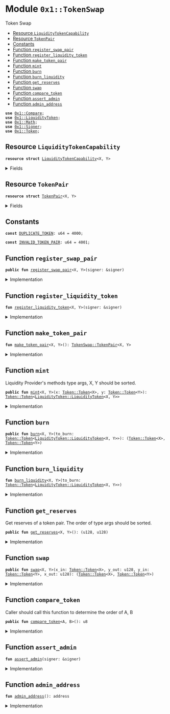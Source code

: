 
<a name="0x1_TokenSwap"></a>

# Module `0x1::TokenSwap`

Token Swap


-  [Resource `LiquidityTokenCapability`](#0x1_TokenSwap_LiquidityTokenCapability)
-  [Resource `TokenPair`](#0x1_TokenSwap_TokenPair)
-  [Constants](#@Constants_0)
-  [Function `register_swap_pair`](#0x1_TokenSwap_register_swap_pair)
-  [Function `register_liquidity_token`](#0x1_TokenSwap_register_liquidity_token)
-  [Function `make_token_pair`](#0x1_TokenSwap_make_token_pair)
-  [Function `mint`](#0x1_TokenSwap_mint)
-  [Function `burn`](#0x1_TokenSwap_burn)
-  [Function `burn_liquidity`](#0x1_TokenSwap_burn_liquidity)
-  [Function `get_reserves`](#0x1_TokenSwap_get_reserves)
-  [Function `swap`](#0x1_TokenSwap_swap)
-  [Function `compare_token`](#0x1_TokenSwap_compare_token)
-  [Function `assert_admin`](#0x1_TokenSwap_assert_admin)
-  [Function `admin_address`](#0x1_TokenSwap_admin_address)


<pre><code><b>use</b> <a href="Compare.md#0x1_Compare">0x1::Compare</a>;
<b>use</b> <a href="TokenSwap.md#0x1_LiquidityToken">0x1::LiquidityToken</a>;
<b>use</b> <a href="Math.md#0x1_Math">0x1::Math</a>;
<b>use</b> <a href="Signer.md#0x1_Signer">0x1::Signer</a>;
<b>use</b> <a href="Token.md#0x1_Token">0x1::Token</a>;
</code></pre>



<a name="0x1_TokenSwap_LiquidityTokenCapability"></a>

## Resource `LiquidityTokenCapability`



<pre><code><b>resource</b> <b>struct</b> <a href="TokenSwap.md#0x1_TokenSwap_LiquidityTokenCapability">LiquidityTokenCapability</a>&lt;X, Y&gt;
</code></pre>



<details>
<summary>Fields</summary>


<dl>
<dt>
<code>mint: <a href="Token.md#0x1_Token_MintCapability">Token::MintCapability</a>&lt;<a href="TokenSwap.md#0x1_LiquidityToken_LiquidityToken">LiquidityToken::LiquidityToken</a>&lt;X, Y&gt;&gt;</code>
</dt>
<dd>

</dd>
<dt>
<code>burn: <a href="Token.md#0x1_Token_BurnCapability">Token::BurnCapability</a>&lt;<a href="TokenSwap.md#0x1_LiquidityToken_LiquidityToken">LiquidityToken::LiquidityToken</a>&lt;X, Y&gt;&gt;</code>
</dt>
<dd>

</dd>
</dl>


</details>

<a name="0x1_TokenSwap_TokenPair"></a>

## Resource `TokenPair`



<pre><code><b>resource</b> <b>struct</b> <a href="TokenSwap.md#0x1_TokenSwap_TokenPair">TokenPair</a>&lt;X, Y&gt;
</code></pre>



<details>
<summary>Fields</summary>


<dl>
<dt>
<code>token_x_reserve: <a href="Token.md#0x1_Token_Token">Token::Token</a>&lt;X&gt;</code>
</dt>
<dd>

</dd>
<dt>
<code>token_y_reserve: <a href="Token.md#0x1_Token_Token">Token::Token</a>&lt;Y&gt;</code>
</dt>
<dd>

</dd>
<dt>
<code>last_block_timestamp: u64</code>
</dt>
<dd>

</dd>
<dt>
<code>last_price_x_cumulative: u128</code>
</dt>
<dd>

</dd>
<dt>
<code>last_price_y_cumulative: u128</code>
</dt>
<dd>

</dd>
<dt>
<code>last_k: u128</code>
</dt>
<dd>

</dd>
</dl>


</details>

<a name="@Constants_0"></a>

## Constants


<a name="0x1_TokenSwap_DUPLICATE_TOKEN"></a>



<pre><code><b>const</b> <a href="TokenSwap.md#0x1_TokenSwap_DUPLICATE_TOKEN">DUPLICATE_TOKEN</a>: u64 = 4000;
</code></pre>



<a name="0x1_TokenSwap_INVALID_TOKEN_PAIR"></a>



<pre><code><b>const</b> <a href="TokenSwap.md#0x1_TokenSwap_INVALID_TOKEN_PAIR">INVALID_TOKEN_PAIR</a>: u64 = 4001;
</code></pre>



<a name="0x1_TokenSwap_register_swap_pair"></a>

## Function `register_swap_pair`



<pre><code><b>public</b> <b>fun</b> <a href="TokenSwap.md#0x1_TokenSwap_register_swap_pair">register_swap_pair</a>&lt;X, Y&gt;(signer: &signer)
</code></pre>



<details>
<summary>Implementation</summary>


<pre><code><b>public</b> <b>fun</b> <a href="TokenSwap.md#0x1_TokenSwap_register_swap_pair">register_swap_pair</a>&lt;X, Y&gt;(signer: &signer) {
    <b>assert</b>(<a href="TokenSwap.md#0x1_TokenSwap_compare_token">compare_token</a>&lt;X, Y&gt;() == 1, <a href="TokenSwap.md#0x1_TokenSwap_INVALID_TOKEN_PAIR">INVALID_TOKEN_PAIR</a>);
    <a href="TokenSwap.md#0x1_TokenSwap_assert_admin">assert_admin</a>(signer);
    <b>let</b> token_pair = <a href="TokenSwap.md#0x1_TokenSwap_make_token_pair">make_token_pair</a>&lt;X, Y&gt;();
    move_to(signer, token_pair);
    <a href="TokenSwap.md#0x1_TokenSwap_register_liquidity_token">register_liquidity_token</a>&lt;X, Y&gt;(signer);
}
</code></pre>



</details>

<a name="0x1_TokenSwap_register_liquidity_token"></a>

## Function `register_liquidity_token`



<pre><code><b>fun</b> <a href="TokenSwap.md#0x1_TokenSwap_register_liquidity_token">register_liquidity_token</a>&lt;X, Y&gt;(signer: &signer)
</code></pre>



<details>
<summary>Implementation</summary>


<pre><code><b>fun</b> <a href="TokenSwap.md#0x1_TokenSwap_register_liquidity_token">register_liquidity_token</a>&lt;X, Y&gt;(signer: &signer) {
    <a href="TokenSwap.md#0x1_TokenSwap_assert_admin">assert_admin</a>(signer);
    <a href="Token.md#0x1_Token_register_token">Token::register_token</a>&lt;<a href="TokenSwap.md#0x1_LiquidityToken">LiquidityToken</a>&lt;X, Y&gt;&gt;(signer, 18);
    <b>let</b> mint_capability = <a href="Token.md#0x1_Token_remove_mint_capability">Token::remove_mint_capability</a>&lt;<a href="TokenSwap.md#0x1_LiquidityToken">LiquidityToken</a>&lt;X, Y&gt;&gt;(signer);
    <b>let</b> burn_capability = <a href="Token.md#0x1_Token_remove_burn_capability">Token::remove_burn_capability</a>&lt;<a href="TokenSwap.md#0x1_LiquidityToken">LiquidityToken</a>&lt;X, Y&gt;&gt;(signer);
    move_to(signer, <a href="TokenSwap.md#0x1_TokenSwap_LiquidityTokenCapability">LiquidityTokenCapability</a> { mint: mint_capability, burn: burn_capability });
}
</code></pre>



</details>

<a name="0x1_TokenSwap_make_token_pair"></a>

## Function `make_token_pair`



<pre><code><b>fun</b> <a href="TokenSwap.md#0x1_TokenSwap_make_token_pair">make_token_pair</a>&lt;X, Y&gt;(): <a href="TokenSwap.md#0x1_TokenSwap_TokenPair">TokenSwap::TokenPair</a>&lt;X, Y&gt;
</code></pre>



<details>
<summary>Implementation</summary>


<pre><code><b>fun</b> <a href="TokenSwap.md#0x1_TokenSwap_make_token_pair">make_token_pair</a>&lt;X, Y&gt;(): <a href="TokenSwap.md#0x1_TokenSwap_TokenPair">TokenPair</a>&lt;X, Y&gt; {
    // TODO: <b>assert</b> X, Y is token
    <a href="TokenSwap.md#0x1_TokenSwap_TokenPair">TokenPair</a>&lt;X, Y&gt; {
        token_x_reserve: <a href="Token.md#0x1_Token_zero">Token::zero</a>&lt;X&gt;(),
        token_y_reserve: <a href="Token.md#0x1_Token_zero">Token::zero</a>&lt;Y&gt;(),
        last_block_timestamp: 0,
        last_price_x_cumulative: 0,
        last_price_y_cumulative: 0,
        last_k: 0,
    }
}
</code></pre>



</details>

<a name="0x1_TokenSwap_mint"></a>

## Function `mint`

Liquidity Provider's methods
type args, X, Y should be sorted.


<pre><code><b>public</b> <b>fun</b> <a href="TokenSwap.md#0x1_TokenSwap_mint">mint</a>&lt;X, Y&gt;(x: <a href="Token.md#0x1_Token_Token">Token::Token</a>&lt;X&gt;, y: <a href="Token.md#0x1_Token_Token">Token::Token</a>&lt;Y&gt;): <a href="Token.md#0x1_Token_Token">Token::Token</a>&lt;<a href="TokenSwap.md#0x1_LiquidityToken_LiquidityToken">LiquidityToken::LiquidityToken</a>&lt;X, Y&gt;&gt;
</code></pre>



<details>
<summary>Implementation</summary>


<pre><code><b>public</b> <b>fun</b> <a href="TokenSwap.md#0x1_TokenSwap_mint">mint</a>&lt;X, Y&gt;(
    x: <a href="Token.md#0x1_Token_Token">Token::Token</a>&lt;X&gt;,
    y: <a href="Token.md#0x1_Token_Token">Token::Token</a>&lt;Y&gt;,
): <a href="Token.md#0x1_Token_Token">Token::Token</a>&lt;<a href="TokenSwap.md#0x1_LiquidityToken">LiquidityToken</a>&lt;X, Y&gt;&gt; <b>acquires</b> <a href="TokenSwap.md#0x1_TokenSwap_TokenPair">TokenPair</a>, <a href="TokenSwap.md#0x1_TokenSwap_LiquidityTokenCapability">LiquidityTokenCapability</a> {
    <b>let</b> total_supply: u128 = <a href="Token.md#0x1_Token_market_cap">Token::market_cap</a>&lt;<a href="TokenSwap.md#0x1_LiquidityToken">LiquidityToken</a>&lt;X, Y&gt;&gt;();
    <b>let</b> x_value = <a href="Token.md#0x1_Token_value">Token::value</a>&lt;X&gt;(&x);
    <b>let</b> y_value = <a href="Token.md#0x1_Token_value">Token::value</a>&lt;Y&gt;(&y);
    <b>let</b> liquidity = <b>if</b> (total_supply == 0) {
        // 1000 is the MINIMUM_LIQUIDITY
        (<a href="Math.md#0x1_Math_sqrt">Math::sqrt</a>((x_value <b>as</b> u128) * (y_value <b>as</b> u128)) <b>as</b> u128) - 1000
    } <b>else</b> {
        <b>let</b> token_pair = borrow_global&lt;<a href="TokenSwap.md#0x1_TokenSwap_TokenPair">TokenPair</a>&lt;X, Y&gt;&gt;(<a href="TokenSwap.md#0x1_TokenSwap_admin_address">admin_address</a>());
        <b>let</b> x_reserve = <a href="Token.md#0x1_Token_value">Token::value</a>(&token_pair.token_x_reserve);
        <b>let</b> y_reserve = <a href="Token.md#0x1_Token_value">Token::value</a>(&token_pair.token_y_reserve);
        <b>let</b> x_liquidity = x_value * total_supply / x_reserve;
        <b>let</b> y_liquidity = y_value * total_supply / y_reserve;
        // <b>use</b> smaller one.
        <b>if</b> (x_liquidity &lt; y_liquidity) {
            x_liquidity
        } <b>else</b> {
            y_liquidity
        }
    };
    <b>assert</b>(liquidity &gt; 0, 100);
    <b>let</b> token_pair = borrow_global_mut&lt;<a href="TokenSwap.md#0x1_TokenSwap_TokenPair">TokenPair</a>&lt;X, Y&gt;&gt;(<a href="TokenSwap.md#0x1_TokenSwap_admin_address">admin_address</a>());
    <a href="Token.md#0x1_Token_deposit">Token::deposit</a>(&<b>mut</b> token_pair.token_x_reserve, x);
    <a href="Token.md#0x1_Token_deposit">Token::deposit</a>(&<b>mut</b> token_pair.token_y_reserve, y);
    <b>let</b> liquidity_cap = borrow_global&lt;<a href="TokenSwap.md#0x1_TokenSwap_LiquidityTokenCapability">LiquidityTokenCapability</a>&lt;X, Y&gt;&gt;(<a href="TokenSwap.md#0x1_TokenSwap_admin_address">admin_address</a>());
    <b>let</b> mint_token = <a href="Token.md#0x1_Token_mint_with_capability">Token::mint_with_capability</a>(&liquidity_cap.mint, liquidity);
    mint_token
}
</code></pre>



</details>

<a name="0x1_TokenSwap_burn"></a>

## Function `burn`



<pre><code><b>public</b> <b>fun</b> <a href="TokenSwap.md#0x1_TokenSwap_burn">burn</a>&lt;X, Y&gt;(to_burn: <a href="Token.md#0x1_Token_Token">Token::Token</a>&lt;<a href="TokenSwap.md#0x1_LiquidityToken_LiquidityToken">LiquidityToken::LiquidityToken</a>&lt;X, Y&gt;&gt;): (<a href="Token.md#0x1_Token_Token">Token::Token</a>&lt;X&gt;, <a href="Token.md#0x1_Token_Token">Token::Token</a>&lt;Y&gt;)
</code></pre>



<details>
<summary>Implementation</summary>


<pre><code><b>public</b> <b>fun</b> <a href="TokenSwap.md#0x1_TokenSwap_burn">burn</a>&lt;X, Y&gt;(
    to_burn: <a href="Token.md#0x1_Token_Token">Token::Token</a>&lt;<a href="TokenSwap.md#0x1_LiquidityToken">LiquidityToken</a>&lt;X, Y&gt;&gt;,
): (<a href="Token.md#0x1_Token_Token">Token::Token</a>&lt;X&gt;, <a href="Token.md#0x1_Token_Token">Token::Token</a>&lt;Y&gt;) <b>acquires</b> <a href="TokenSwap.md#0x1_TokenSwap_TokenPair">TokenPair</a>, <a href="TokenSwap.md#0x1_TokenSwap_LiquidityTokenCapability">LiquidityTokenCapability</a> {
    <b>let</b> to_burn_value = (<a href="Token.md#0x1_Token_value">Token::value</a>(&to_burn) <b>as</b> u128);
    <b>let</b> token_pair = borrow_global_mut&lt;<a href="TokenSwap.md#0x1_TokenSwap_TokenPair">TokenPair</a>&lt;X, Y&gt;&gt;(<a href="TokenSwap.md#0x1_TokenSwap_admin_address">admin_address</a>());
    <b>let</b> x_reserve = (<a href="Token.md#0x1_Token_value">Token::value</a>(&token_pair.token_x_reserve) <b>as</b> u128);
    <b>let</b> y_reserve = (<a href="Token.md#0x1_Token_value">Token::value</a>(&token_pair.token_y_reserve) <b>as</b> u128);
    <b>let</b> total_supply = <a href="Token.md#0x1_Token_market_cap">Token::market_cap</a>&lt;<a href="TokenSwap.md#0x1_LiquidityToken">LiquidityToken</a>&lt;X, Y&gt;&gt;();
    <b>let</b> x = to_burn_value * x_reserve / total_supply;
    <b>let</b> y = to_burn_value * y_reserve / total_supply;
    <b>assert</b>(x &gt; 0 && y &gt; 0, 101);
    <a href="TokenSwap.md#0x1_TokenSwap_burn_liquidity">burn_liquidity</a>(to_burn);
    <b>let</b> x_token = <a href="Token.md#0x1_Token_withdraw">Token::withdraw</a>(&<b>mut</b> token_pair.token_x_reserve, x);
    <b>let</b> y_token = <a href="Token.md#0x1_Token_withdraw">Token::withdraw</a>(&<b>mut</b> token_pair.token_y_reserve, y);
    (x_token, y_token)
}
</code></pre>



</details>

<a name="0x1_TokenSwap_burn_liquidity"></a>

## Function `burn_liquidity`



<pre><code><b>fun</b> <a href="TokenSwap.md#0x1_TokenSwap_burn_liquidity">burn_liquidity</a>&lt;X, Y&gt;(to_burn: <a href="Token.md#0x1_Token_Token">Token::Token</a>&lt;<a href="TokenSwap.md#0x1_LiquidityToken_LiquidityToken">LiquidityToken::LiquidityToken</a>&lt;X, Y&gt;&gt;)
</code></pre>



<details>
<summary>Implementation</summary>


<pre><code><b>fun</b> <a href="TokenSwap.md#0x1_TokenSwap_burn_liquidity">burn_liquidity</a>&lt;X, Y&gt;(to_burn: <a href="Token.md#0x1_Token_Token">Token::Token</a>&lt;<a href="TokenSwap.md#0x1_LiquidityToken">LiquidityToken</a>&lt;X, Y&gt;&gt;)
<b>acquires</b> <a href="TokenSwap.md#0x1_TokenSwap_LiquidityTokenCapability">LiquidityTokenCapability</a> {
    <b>let</b> liquidity_cap = borrow_global&lt;<a href="TokenSwap.md#0x1_TokenSwap_LiquidityTokenCapability">LiquidityTokenCapability</a>&lt;X, Y&gt;&gt;(<a href="TokenSwap.md#0x1_TokenSwap_admin_address">admin_address</a>());
    <a href="Token.md#0x1_Token_burn_with_capability">Token::burn_with_capability</a>&lt;<a href="TokenSwap.md#0x1_LiquidityToken">LiquidityToken</a>&lt;X, Y&gt;&gt;(&liquidity_cap.burn, to_burn);
}
</code></pre>



</details>

<a name="0x1_TokenSwap_get_reserves"></a>

## Function `get_reserves`

Get reserves of a token pair.
The order of type args should be sorted.


<pre><code><b>public</b> <b>fun</b> <a href="TokenSwap.md#0x1_TokenSwap_get_reserves">get_reserves</a>&lt;X, Y&gt;(): (u128, u128)
</code></pre>



<details>
<summary>Implementation</summary>


<pre><code><b>public</b> <b>fun</b> <a href="TokenSwap.md#0x1_TokenSwap_get_reserves">get_reserves</a>&lt;X, Y&gt;(): (u128, u128) <b>acquires</b> <a href="TokenSwap.md#0x1_TokenSwap_TokenPair">TokenPair</a> {
    <b>let</b> token_pair = borrow_global&lt;<a href="TokenSwap.md#0x1_TokenSwap_TokenPair">TokenPair</a>&lt;X, Y&gt;&gt;(<a href="TokenSwap.md#0x1_TokenSwap_admin_address">admin_address</a>());
    <b>let</b> x_reserve = <a href="Token.md#0x1_Token_value">Token::value</a>(&token_pair.token_x_reserve);
    <b>let</b> y_reserve = <a href="Token.md#0x1_Token_value">Token::value</a>(&token_pair.token_y_reserve);
    (x_reserve, y_reserve)
}
</code></pre>



</details>

<a name="0x1_TokenSwap_swap"></a>

## Function `swap`



<pre><code><b>public</b> <b>fun</b> <a href="TokenSwap.md#0x1_TokenSwap_swap">swap</a>&lt;X, Y&gt;(x_in: <a href="Token.md#0x1_Token_Token">Token::Token</a>&lt;X&gt;, y_out: u128, y_in: <a href="Token.md#0x1_Token_Token">Token::Token</a>&lt;Y&gt;, x_out: u128): (<a href="Token.md#0x1_Token_Token">Token::Token</a>&lt;X&gt;, <a href="Token.md#0x1_Token_Token">Token::Token</a>&lt;Y&gt;)
</code></pre>



<details>
<summary>Implementation</summary>


<pre><code><b>public</b> <b>fun</b> <a href="TokenSwap.md#0x1_TokenSwap_swap">swap</a>&lt;X, Y&gt;(
    x_in: <a href="Token.md#0x1_Token_Token">Token::Token</a>&lt;X&gt;,
    y_out: u128,
    y_in: <a href="Token.md#0x1_Token_Token">Token::Token</a>&lt;Y&gt;,
    x_out: u128,
): (<a href="Token.md#0x1_Token_Token">Token::Token</a>&lt;X&gt;, <a href="Token.md#0x1_Token_Token">Token::Token</a>&lt;Y&gt;) <b>acquires</b> <a href="TokenSwap.md#0x1_TokenSwap_TokenPair">TokenPair</a> {
    <b>let</b> x_in_value = <a href="Token.md#0x1_Token_value">Token::value</a>(&x_in);
    <b>let</b> y_in_value = <a href="Token.md#0x1_Token_value">Token::value</a>(&y_in);
    <b>assert</b>(x_in_value &gt; 0 || y_in_value &gt; 0, 400);
    <b>let</b> (x_reserve, y_reserve) = <a href="TokenSwap.md#0x1_TokenSwap_get_reserves">get_reserves</a>&lt;X, Y&gt;();
    <b>let</b> token_pair = borrow_global_mut&lt;<a href="TokenSwap.md#0x1_TokenSwap_TokenPair">TokenPair</a>&lt;X, Y&gt;&gt;(<a href="TokenSwap.md#0x1_TokenSwap_admin_address">admin_address</a>());
    <a href="Token.md#0x1_Token_deposit">Token::deposit</a>(&<b>mut</b> token_pair.token_x_reserve, x_in);
    <a href="Token.md#0x1_Token_deposit">Token::deposit</a>(&<b>mut</b> token_pair.token_y_reserve, y_in);
    <b>let</b> x_swapped = <a href="Token.md#0x1_Token_withdraw">Token::withdraw</a>(&<b>mut</b> token_pair.token_x_reserve, x_out);
    <b>let</b> y_swapped = <a href="Token.md#0x1_Token_withdraw">Token::withdraw</a>(&<b>mut</b> token_pair.token_y_reserve, y_out);
    {
        <b>let</b> x_reserve_new = <a href="Token.md#0x1_Token_value">Token::value</a>(&token_pair.token_x_reserve);
        <b>let</b> y_reserve_new = <a href="Token.md#0x1_Token_value">Token::value</a>(&token_pair.token_y_reserve);
        <b>let</b> x_adjusted = x_reserve_new * 1000 - x_in_value * 3;
        <b>let</b> y_adjusted = y_reserve_new * 1000 - y_in_value * 3;
        <b>assert</b>(x_adjusted * y_adjusted &gt;= x_reserve * y_reserve * 1000000, 500);
    };
    (x_swapped, y_swapped)
}
</code></pre>



</details>

<a name="0x1_TokenSwap_compare_token"></a>

## Function `compare_token`

Caller should call this function to determine the order of A, B


<pre><code><b>public</b> <b>fun</b> <a href="TokenSwap.md#0x1_TokenSwap_compare_token">compare_token</a>&lt;A, B&gt;(): u8
</code></pre>



<details>
<summary>Implementation</summary>


<pre><code><b>public</b> <b>fun</b> <a href="TokenSwap.md#0x1_TokenSwap_compare_token">compare_token</a>&lt;A, B&gt;(): u8 {
    // <b>let</b> a_bytes = <a href="LCS.md#0x1_LCS_to_bytes">LCS::to_bytes</a>(&Token::token_id&lt;A&gt;());
    // <b>let</b> b_bytes = <a href="LCS.md#0x1_LCS_to_bytes">LCS::to_bytes</a>(&Token::token_id&lt;B&gt;());
    <b>let</b> a_bytes = <a href="Token.md#0x1_Token_token_code">Token::token_code</a>&lt;A&gt;();
    <b>let</b> b_bytes = <a href="Token.md#0x1_Token_token_code">Token::token_code</a>&lt;B&gt;();
    <a href="Compare.md#0x1_Compare_cmp_lcs_bytes">Compare::cmp_lcs_bytes</a>(&a_bytes, &b_bytes)
}
</code></pre>



</details>

<a name="0x1_TokenSwap_assert_admin"></a>

## Function `assert_admin`



<pre><code><b>fun</b> <a href="TokenSwap.md#0x1_TokenSwap_assert_admin">assert_admin</a>(signer: &signer)
</code></pre>



<details>
<summary>Implementation</summary>


<pre><code><b>fun</b> <a href="TokenSwap.md#0x1_TokenSwap_assert_admin">assert_admin</a>(signer: &signer) {
    <b>assert</b>(<a href="Signer.md#0x1_Signer_address_of">Signer::address_of</a>(signer) == <a href="TokenSwap.md#0x1_TokenSwap_admin_address">admin_address</a>(), 401);
}
</code></pre>



</details>

<a name="0x1_TokenSwap_admin_address"></a>

## Function `admin_address`



<pre><code><b>fun</b> <a href="TokenSwap.md#0x1_TokenSwap_admin_address">admin_address</a>(): address
</code></pre>



<details>
<summary>Implementation</summary>


<pre><code><b>fun</b> <a href="TokenSwap.md#0x1_TokenSwap_admin_address">admin_address</a>(): address {
    0x1
}
</code></pre>



</details>
